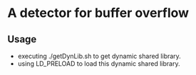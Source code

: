 # A detector for buffer overflow

## Usage
- executing ./getDynLib.sh to get dynamic shared library.
- using LD_PRELOAD to load this dynamic shared library.

